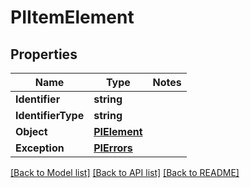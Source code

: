 # PIItemElement

## Properties
Name | Type | Notes
------------ | ------------- | -------------
**Identifier** | **string**
**IdentifierType** | **string**
**Object** | **[**PIElement**](../Model/PIElement.md)**
**Exception** | **[**PIErrors**](../Model/PIErrors.md)**

[[Back to Model list]](../../README.md#documentation-for-models) [[Back to API list]](../../README.md#documentation-for-api-endpoints) [[Back to README]](../../README.md)

